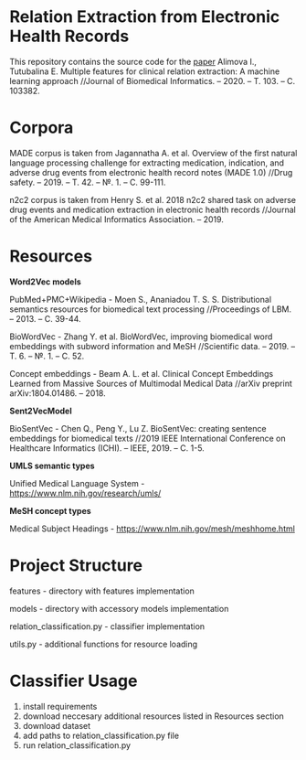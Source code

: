 # Relation Extraction from Electronic Health Records

This repository contains the source code for the [paper](https://www.sciencedirect.com/science/article/abs/pii/S1532046420300095) Alimova I., Tutubalina E. Multiple features for clinical relation extraction: A machine learning approach //Journal of Biomedical Informatics. – 2020. – Т. 103. – С. 103382.

# Corpora

MADE corpus is taken from Jagannatha A. et al. Overview of the first natural language processing challenge for extracting medication, indication, and adverse drug events from electronic health record notes (MADE 1.0) //Drug safety. – 2019. – Т. 42. – №. 1. – С. 99-111.

n2c2 corpus is taken from Henry S. et al. 2018 n2c2 shared task on adverse drug events and medication extraction in electronic health records //Journal of the American Medical Informatics Association. – 2019.

# Resources

<b>Word2Vec models</b> <br />

PubMed+PMC+Wikipedia - Moen S., Ananiadou T. S. S. Distributional semantics resources for biomedical text processing //Proceedings of LBM. – 2013. – С. 39-44.

BioWordVec - Zhang Y. et al. BioWordVec, improving biomedical word embeddings with subword information and MeSH //Scientific data. – 2019. – Т. 6. – №. 1. – С. 52.

Concept embeddings - Beam A. L. et al. Clinical Concept Embeddings Learned from Massive Sources of Multimodal Medical Data //arXiv preprint arXiv:1804.01486. – 2018.

<b>Sent2VecModel</b> <br />

BioSentVec - Chen Q., Peng Y., Lu Z. BioSentVec: creating sentence embeddings for biomedical texts //2019 IEEE International Conference on Healthcare Informatics (ICHI). – IEEE, 2019. – С. 1-5.

<b> UMLS semantic types</b> <br />

Unified Medical Language System - https://www.nlm.nih.gov/research/umls/

<b> MeSH concept types </b> <br />

Medical Subject Headings - https://www.nlm.nih.gov/mesh/meshhome.html

# Project Structure

features - directory with features implementation

models - directory with accessory models implementation

relation_classification.py - classifier implementation

utils.py - additional functions for resource loading

# Classifier Usage

1. install requirements
2. download neccesary additional resources listed in Resources section
3. download dataset
4. add paths to relation_classification.py file
5. run relation_classification.py
